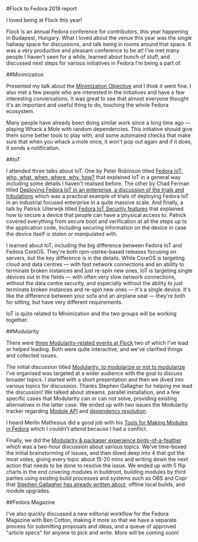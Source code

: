 #Flock to Fedora 2019 report

I loved being at Flock this year!

Flock is an annual Fedora conference for contributors, this year happening in Budapest, Hungary. What I loved about the venue this year was the single hallway space for discussions, and talk being in rooms around that space. It was a very productive and pleasant conference to be at! I've met many people I haven't seen for a while, learned about bunch of stuff, and discussed next steps for various initiatives in Fedora I'm being a part of.

##Minimization

Presented my talk about the [Minimization Objective](https://flock2019.sched.com/event/SJZP/an-objective-minimization-objective-update) and I think it went fine. I also met a few people who are interested in the initiatives and have a few interesting conversations. It was great to see that almost everyone thought it's an important and useful thing to do, touching the whole Fedora ecosystem.

Many people have already been doing similar work since a long time ago — playing Whack a Mole with random dependencies. This initiative should give them some better tools to play with, and some automated checks that make sure that when you whack a mole once, it won't pop out again and if it does, it sends a notification.

##IoT

I attended three talks about IoT. One by Peter Robinson titled [Fedora IoT: who, what, when, where, why, how?](https://flock2019.sched.com/event/SJUt/fedora-iot-who-what-when-where-why-how) that explained IoT in a general way including some details I haven't realised before. The other by Chad Ferman titled [Deploying Fedora IoT in an enterprise, a discussion of the trials and tribulations](https://flock2019.sched.com/event/SKtH/deploying-fedora-iot-in-an-enterprise-a-discussion-of-the-trials-and-tribulations) which was a practical example of trials of deploying Fedora IoT in an industrial focused enterprise in a quite massive scale. And finally, a talk by Patrick Uiterwijk titled [Fedora IoT Security features](https://flock2019.sched.com/event/SKrN/fedora-iot-security-features) that explained how to secure a device that people can have a physical access to. Patrick covered everything from secure boot and verification at all the steps up to the application code, including securing information on the device in case the device itself is stolen or manipulated with.

I learned about IoT, including the big difference between Fedora IoT and Fedora CoreOS. They're both rpm-ostree-based releases focusing on servers, but the key difference is in the details. While CoreOS is targeting cloud and data centres — with fast network connections and an ability to terminate broken instances and just re-spin new ones, IoT is targeting single devices out in the fields — with often very slow network connections, without the data centre security, and especially without the ability to just terminate broken instances and re-spin new ones — it's a single device. It's like the difference between your sofa and an airplane seat — they're both for sitting, but have very different requirements.

IoT is quite related to Minimization and the two groups will be working together.

##Modularity

There were [three Modularity-related events at Flock]() two of which I've lead or helped leading. Both were quite interactive, and we've clarified things and collected issues.

The initial discussion titled [Modularity: to modularize or not to modularize](https://flock2019.sched.com/event/SJd1/modularity-to-modularize-or-not-to-modularize) I've organised was targeted at a wider audience with the goal to discuss broader topics. I started with a short presentation and then we dived into various topics for discussion. Thanks Stephen Gallagher for helping me lead the discussion! We talked about streams, parallel installation, and a few specific cases that Modularity can or can not solve, providing existing alternatives in the latter case. We ended up with two issues the Modularity tracker regarding [Module API](https://pagure.io/modularity/issue/146) and [dependency resolution](https://pagure.io/modularity/issue/147).

I heard Merlin Mathesius did a good job with his [Tools for Making Modules in Fedora](https://flock2019.sched.com/event/SDo9/tools-for-making-modules-in-fedora) which I couldn't attend because I had a conflict.

Finally, we did the [Modularity & packager experience birds-of-a-feather](https://flock2019.sched.com/event/SJL4/modularity-packager-experience-birds-of-a-feather) which was a two-hour discussion about various topics. We've time-boxed the initial brainstorming of issues, and then dived deep into 4 that got the most votes, giving every topic about 15-20 mins and writing down the next action that needs to be done to resolve the issue. We ended up with 5 flip charts in the end covering modules in buildroot, building modules by third parties using existing build processes and systems such as OBS and Copr that [Stephen Gallagher has already written about](https://sgallagh.wordpress.com/2019/08/14/sausage-factory-modules-fake-it-till-you-make-it/), offline local builds, and module upgrades.

##Fedora Magazine

I've also quickly discussed a new editorial workflow for the Fedora Magazine with Ben Cotton, making it more so that we have a separate process for submitting proposals and ideas, and a queue of approved "article specs" for anyone to pick and write. More will be coming soon!

